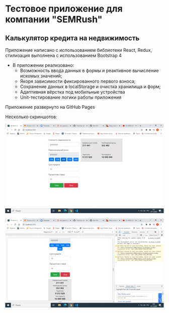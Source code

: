 # Тестовое приложение для компании "SEMRush"

## Калькулятор кредита на недвижимость

Приложение написано с использованием библиотеки React, Redux, стилизация выполнена с использованием Bootstrap 4 

* В приложении реализовано:
  * Возможность ввода данных в формы и реактивное вычисление искомых значений;
  * Якоря зависимости фиксированного первого взноса;
  * Сохранение данных  в localStorage и очистка хранилища и форм;
  * Адаптивная вёрстка под мобильные устройства
  * Unit-тестирование логики работы приложения
  
Приложение развернуто на GitHub Pages  
  
Несколько скриншотов:

![initial](https://github.com/VanButrij/SEMRush-App/blob/gh-pages/img/initial.jpg)

![upload](https://github.com/VanButrij/SEMRush-App/blob/gh-pages/img/adaptive.jpg)
